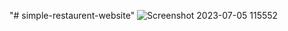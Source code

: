 "# simple-restaurent-website" 
![Screenshot 2023-07-05 115552](https://github.com/Rishabh1662/simple-restaurent-website/assets/130847211/cf20b67d-2aca-43d3-a48c-e6cacdcfd635)
